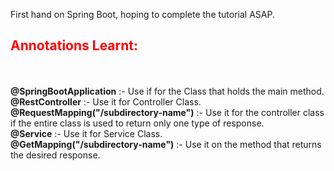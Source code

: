 First hand on Spring Boot, hoping to complete the tutorial ASAP.

<h2 style="color:red;"><b>Annotations Learnt</b>:</h3>
<br>
<br> <b>@SpringBootApplication</b> :- Use if for the Class that holds the main method.
<br> <b>@RestController</b> :- Use it for Controller Class.
<br> <b>@RequestMapping("/subdirectory-name")</b> :- Use it for the controller class if the entire class is used to return only one type of response.
<br> <b>@Service</b> :- Use it for Service Class.
<br> <b>@GetMapping("/subdirectory-name")</b> :- Use it on the method that returns the desired response.

